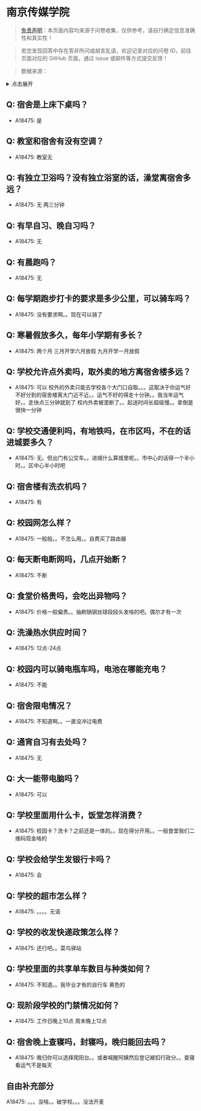 # 南京传媒学院

> [免责声明](https://colleges.chat/#_3)：本页面内容均来源于问卷收集，仅供参考，请自行确定信息准确性和真实性！

> 若您发现回答中存在答非所问或胡言乱语，欢迎记录对应的问卷 ID，前往页面对应的 GitHub 页面，通过 issue 或邮件等方式提交反馈！

> 数据来源：

<details><summary>点击展开</summary>
<ul>
<li>A18475: 匿名 (2023 年 06 月)</li>
</ul>
</details>

## Q: 宿舍是上床下桌吗？

- A18475: 是

## Q: 教室和宿舍有没有空调？

- A18475: 教室无

## Q: 有独立卫浴吗？没有独立浴室的话，澡堂离宿舍多远？

- A18475: 无 两三分钟

## Q: 有早自习、晚自习吗？

- A18475: 无

## Q: 有晨跑吗？

- A18475: 无

## Q: 每学期跑步打卡的要求是多少公里，可以骑车吗？

- A18475: 没有要求啊。。现在可以骑了

## Q: 寒暑假放多久，每年小学期有多长？

- A18475: 两个月 三月开学六月放假 九月开学一月放假

## Q: 学校允许点外卖吗，取外卖的地方离宿舍楼多远？

- A18475: 可以 校外的外卖只能去学校各个大门口自取。。。这取决于你运气好不好分到的宿舍楼离大门近不近。。运气不好的得走十分钟。。我当年运气好。。走快点三分钟就到了
校内外卖被垄断了。。起送时间长超级慢。。拿倒是很快一分钟

## Q: 学校交通便利吗，有地铁吗，在市区吗，不在的话进城要多久？

- A18475: 无。但出门有公交车。。进城什么算城里呢。。市中心的话得一个半小时。。区中心半小时吧

## Q: 宿舍楼有洗衣机吗？

- A18475: 有

## Q: 校园网怎么样？

- A18475: 一般般。。不怎么用。。自费买了路由器

## Q: 每天断电断网吗，几点开始断？

- A18475: 不断

## Q: 食堂价格贵吗，会吃出异物吗？

- A18475: 价格一般偏贵。。抽刷锅钢丝球段段头发啥的吧。偶尔才有一次

## Q: 洗澡热水供应时间？

- A18475: 12点-24点

## Q: 校园内可以骑电瓶车吗，电池在哪能充电？

- A18475: 不能

## Q: 宿舍限电情况？

- A18475: 不知道啊。。一直没冲过电费

## Q: 通宵自习有去处吗？

- A18475: 无

## Q: 大一能带电脑吗？

- A18475: 可以

## Q: 学校里面用什么卡，饭堂怎样消费？

- A18475: 校园卡？洗卡？之前还是一体的。。现在得分开用。。一般食堂我们二维码现金啥的

## Q: 学校会给学生发银行卡吗？

- A18475: 会

## Q: 学校的超市怎么样？

- A18475: 。。。。无语

## Q: 学校的收发快递政策怎么样？

- A18475: 还行吧。。菜鸟驿站

## Q: 学校里面的共享单车数目与种类如何？

- A18475: 不知道。。我毕业才有的自行车 黄色的

## Q: 现阶段学校的门禁情况如何？

- A18475: 工作日晚上10点 周末晚上12点

## Q: 宿舍晚上查寝吗，封寝吗，晚归能回去吗？

- A18475: 晚归你可以选择爬阳台。。或者喊醒阿姨然后登记被扣行政分。。查寝看运气不是每天

## 自由补充部分

A18475: 。。。没啥。。破学校。。。没法开麦